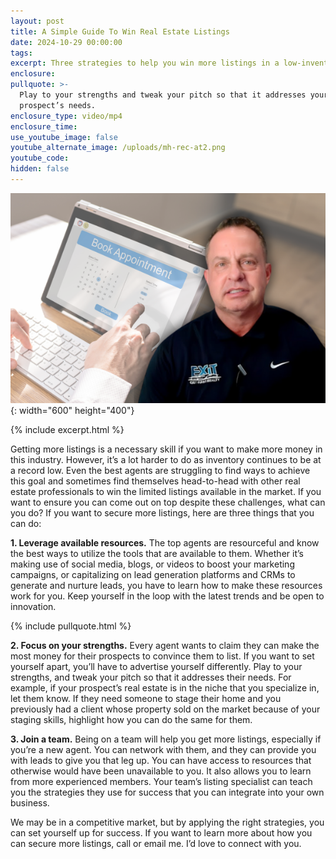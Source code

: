 ```yaml
---
layout: post
title: A Simple Guide To Win Real Estate Listings
date: 2024-10-29 00:00:00
tags:
excerpt: Three strategies to help you win more listings in a low-inventory market.
enclosure:
pullquote: >-
  Play to your strengths and tweak your pitch so that it addresses your
  prospect’s needs.
enclosure_type: video/mp4
enclosure_time:
use_youtube_image: false
youtube_alternate_image: /uploads/mh-rec-at2.png
youtube_code:
hidden: false
---
```

![](/uploads/mh-rec-at2-1.png){: width="600" height="400"}

{% include excerpt.html %}

Getting more listings is a necessary skill if you want to make more money in this industry. However, it’s a lot harder to do as inventory continues to be at a record low. Even the best agents are struggling to find ways to achieve this goal and sometimes find themselves head-to-head with other real estate professionals to win the limited listings available in the market. If you want to ensure you can come out on top despite these challenges, what can you do? If you want to secure more listings, here are three things that you can do:

**1\. Leverage available resources.** The top agents are resourceful and know the best ways to utilize the tools that are available to them. Whether it’s making use of social media, blogs, or videos to boost your marketing campaigns, or capitalizing on lead generation platforms and CRMs to generate and nurture leads, you have to learn how to make these resources work for you. Keep yourself in the loop with the latest trends and be open to innovation.

{% include pullquote.html %}

**2\. Focus on your strengths.** Every agent wants to claim they can make the most money for their prospects to convince them to list. If you want to set yourself apart, you’ll have to advertise yourself differently. Play to your strengths, and tweak your pitch so that it addresses their needs. For example, if your prospect’s real estate is in the niche that you specialize in, let them know. If they need someone to stage their home and you previously had a client whose property sold on the market because of your staging skills, highlight how you can do the same for them.

**3\. Join a team.** Being on a team will help you get more listings, especially if you’re a new agent. You can network with them, and they can provide you with leads to give you that leg up. You can have access to resources that otherwise would have been unavailable to you. It also allows you to learn from more experienced members. Your team’s listing specialist can teach you the strategies they use for success that you can integrate into your own business.

We may be in a competitive market, but by applying the right strategies, you can set yourself up for success. If you want to learn more about how you can secure more listings, call or email me. I’d love to connect with you.